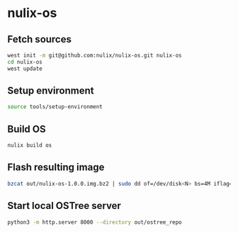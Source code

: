 # nulix-os

## Fetch sources

```sh
west init -m git@github.com:nulix/nulix-os.git nulix-os
cd nulix-os
west update
```

## Setup environment

```sh
source tools/setup-environment
```

## Build OS

```sh
nulix build os
```

## Flash resulting image

```sh
bzcat out/nulix-os-1.0.0.img.bz2 | sudo dd of=/dev/disk<N> bs=4M iflag=fullblock oflag=direct status=progress
```

## Start local OSTree server

```sh
python3 -m http.server 8000 --directory out/ostree_repo
```

